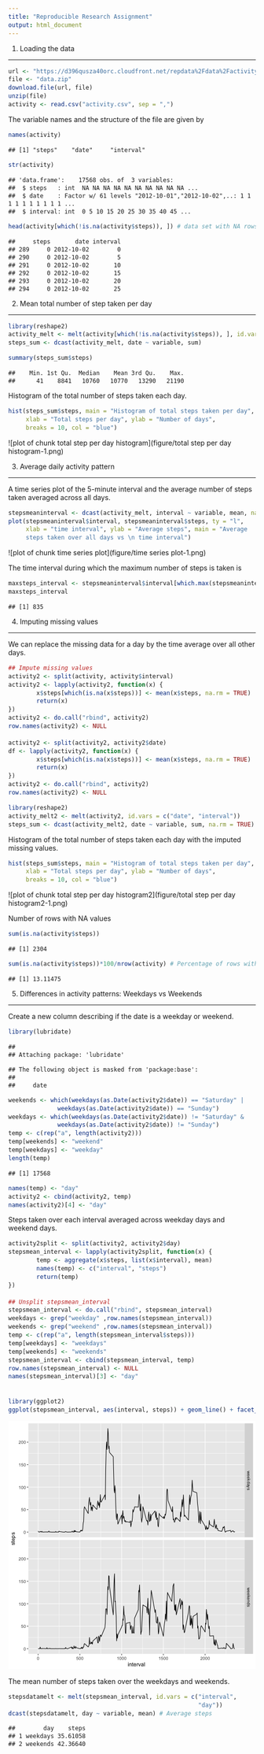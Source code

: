 ```yaml
---
title: "Reproducible Research Assignment"
output: html_document
---
```





1. Loading the data
-------------------


```r
url <- "https://d396qusza40orc.cloudfront.net/repdata%2Fdata%2Factivity.zip"
file <- "data.zip"
download.file(url, file)
unzip(file)
activity <- read.csv("activity.csv", sep = ",")
```

The variable names and the structure of the file are given by

```r
names(activity)
```

```
## [1] "steps"    "date"     "interval"
```

```r
str(activity)
```

```
## 'data.frame':	17568 obs. of  3 variables:
##  $ steps   : int  NA NA NA NA NA NA NA NA NA NA ...
##  $ date    : Factor w/ 61 levels "2012-10-01","2012-10-02",..: 1 1 1 1 1 1 1 1 1 1 ...
##  $ interval: int  0 5 10 15 20 25 30 35 40 45 ...
```

```r
head(activity[which(!is.na(activity$steps)), ]) # data set with NA rows removed
```

```
##     steps       date interval
## 289     0 2012-10-02        0
## 290     0 2012-10-02        5
## 291     0 2012-10-02       10
## 292     0 2012-10-02       15
## 293     0 2012-10-02       20
## 294     0 2012-10-02       25
```

2. Mean total number of step taken per day
-------------------------------------------------------------


```r
library(reshape2)
activity_melt <- melt(activity[which(!is.na(activity$steps)), ], id.vars = c("date", "interval"))
steps_sum <- dcast(activity_melt, date ~ variable, sum)
```


```r
summary(steps_sum$steps)
```

```
##    Min. 1st Qu.  Median    Mean 3rd Qu.    Max. 
##      41    8841   10760   10770   13290   21190
```

Histogram of the total number of steps taken each day.

```r
hist(steps_sum$steps, main = "Histogram of total steps taken per day",
     xlab = "Total steps per day", ylab = "Number of days", 
     breaks = 10, col = "blue")
```

![plot of chunk total step per day histogram](figure/total step per day histogram-1.png)

3. Average daily activity pattern
---------------------------------

A time series plot of the 5-minute interval and the average number of steps taken averaged across all days.


```r
stepsmeaninterval <- dcast(activity_melt, interval ~ variable, mean, na.rm = TRUE)
plot(stepsmeaninterval$interval, stepsmeaninterval$steps, ty = "l", 
     xlab = "time interval", ylab = "Average steps", main = "Average 
     steps taken over all days vs \n time interval")
```

![plot of chunk time series plot](figure/time series plot-1.png)

The time interval during which the maximum number of steps is taken is


```r
maxsteps_interval <- stepsmeaninterval$interval[which.max(stepsmeaninterval$steps)]
maxsteps_interval
```

```
## [1] 835
```

4. Imputing missing values
--------------------------

We can replace the missing data for a day by the time average over all other days. 

```r
## Impute missing values
activity2 <- split(activity, activity$interval)
activity2 <- lapply(activity2, function(x) {
        x$steps[which(is.na(x$steps))] <- mean(x$steps, na.rm = TRUE)
        return(x)
})
activity2 <- do.call("rbind", activity2)
row.names(activity2) <- NULL

activity2 <- split(activity2, activity2$date)
df <- lapply(activity2, function(x) {
        x$steps[which(is.na(x$steps))] <- mean(x$steps, na.rm = TRUE)
        return(x)
})
activity2 <- do.call("rbind", activity2)
row.names(activity2) <- NULL
```


```r
library(reshape2)
activity_melt2 <- melt(activity2, id.vars = c("date", "interval"))
steps_sum <- dcast(activity_melt2, date ~ variable, sum, na.rm = TRUE)
```

Histogram of the total number of steps taken each day with the imputed missing values.


```r
hist(steps_sum$steps, main = "Histogram of total steps taken per day", 
     xlab = "Total steps per day", ylab = "Number of days", 
     breaks = 10, col = "blue")
```

![plot of chunk total step per day histogram2](figure/total step per day histogram2-1.png)

Number of rows with NA values

```r
sum(is.na(activity$steps))
```

```
## [1] 2304
```

```r
sum(is.na(activity$steps))*100/nrow(activity) # Percentage of rows with missing values
```

```
## [1] 13.11475
```

5. Differences in activity patterns: Weekdays vs Weekends
---------------------------------------------------------

Create a new column describing if the date is a weekday or weekend.


```r
library(lubridate)
```

```
## 
## Attaching package: 'lubridate'
```

```
## The following object is masked from 'package:base':
## 
##     date
```

```r
weekends <- which(weekdays(as.Date(activity2$date)) == "Saturday" |
              weekdays(as.Date(activity2$date)) == "Sunday")
weekdays <- which(weekdays(as.Date(activity2$date)) != "Saturday" &
              weekdays(as.Date(activity2$date)) != "Sunday")
temp <- c(rep("a", length(activity2)))
temp[weekends] <- "weekend"
temp[weekdays] <- "weekday"
length(temp)
```

```
## [1] 17568
```

```r
names(temp) <- "day"
activity2 <- cbind(activity2, temp)
names(activity2)[4] <- "day"
```

Steps taken over each interval averaged across weekday days and weekend days.


```r
activity2split <- split(activity2, activity2$day)
stepsmean_interval <- lapply(activity2split, function(x) {
        temp <- aggregate(x$steps, list(x$interval), mean)
        names(temp) <- c("interval", "steps")
        return(temp)
})

## Unsplit stepsmean_interval
stepsmean_interval <- do.call("rbind", stepsmean_interval)
weekdays <- grep("weekday" ,row.names(stepsmean_interval))
weekends <- grep("weekend" ,row.names(stepsmean_interval))
temp <- c(rep("a", length(stepsmean_interval$steps)))
temp[weekdays] <- "weekdays"
temp[weekends] <- "weekends"
stepsmean_interval <- cbind(stepsmean_interval, temp)
row.names(stepsmean_interval) <- NULL
names(stepsmean_interval)[3] <- "day"


library(ggplot2)
ggplot(stepsmean_interval, aes(interval, steps)) + geom_line() + facet_grid(day ~ .) 
```

![plot of chunk unnamed-chunk-1](figure/unnamed-chunk-1-1.png)

The mean number of steps taken over the weekdays and weekends.


```r
stepsdatamelt <- melt(stepsmean_interval, id.vars = c("interval",
                                                      "day"))
dcast(stepsdatamelt, day ~ variable, mean) # Average steps
```

```
##        day    steps
## 1 weekdays 35.61058
## 2 weekends 42.36640
```






